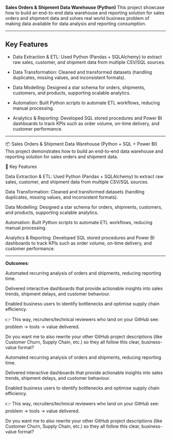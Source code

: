 **Sales Orders & Shipment Data Warehouse (Python)**
This project showcase how to build an end-to-end data warehouse and reporting solution for sales orders and shipment data and solves real world business problem of making data available for data analysis and reporting consumption.

---
## Key Features

- Data Extraction & ETL: Used Python (Pandas + SQLAlchemy) to extract raw sales, customer, and shipment data from multiple CSV/SQL sources.

- Data Transformation: Cleaned and transformed datasets (handling duplicates, missing values, and inconsistent formats).

- Data Modelling: Designed a star schema for orders, shipments, customers, and products, supporting scalable analytics.

- Automation: Built Python scripts to automate ETL workflows, reducing manual processing.

- Analytics & Reporting: Developed SQL stored procedures and Power BI dashboards to track KPIs such as order volume, on-time delivery, and customer performance.

---

📦 Sales Orders & Shipment Data Warehouse (Python + SQL + Power BI)
This project demonstrates how to build an end-to-end data warehouse and reporting solution for sales orders and shipment data.

🔹 Key Features

Data Extraction & ETL: Used Python (Pandas + SQLAlchemy) to extract raw sales, customer, and shipment data from multiple CSV/SQL sources.

Data Transformation: Cleaned and transformed datasets (handling duplicates, missing values, and inconsistent formats).

Data Modelling: Designed a star schema for orders, shipments, customers, and products, supporting scalable analytics.

Automation: Built Python scripts to automate ETL workflows, reducing manual processing.

Analytics & Reporting: Developed SQL stored procedures and Power BI dashboards to track KPIs such as order volume, on-time delivery, and customer performance.

---

**Outcomes**:

Automated recurring analysis of orders and shipments, reducing reporting time.

Delivered interactive dashboards that provide actionable insights into sales trends, shipment delays, and customer behaviour.

Enabled business users to identify bottlenecks and optimise supply chain efficiency.

👉 This way, recruiters/technical reviewers who land on your GitHub see: problem → tools → value delivered.

Do you want me to also rewrite your other GitHub project descriptions (like Customer Churn, Supply Chain, etc.) so they all follow this clear, business-value format?

Automated recurring analysis of orders and shipments, reducing reporting time.

Delivered interactive dashboards that provide actionable insights into sales trends, shipment delays, and customer behaviour.

Enabled business users to identify bottlenecks and optimise supply chain efficiency.

👉 This way, recruiters/technical reviewers who land on your GitHub see: problem → tools → value delivered.

Do you want me to also rewrite your other GitHub project descriptions (like Customer Churn, Supply Chain, etc.) so they all follow this clear, business-value format?
